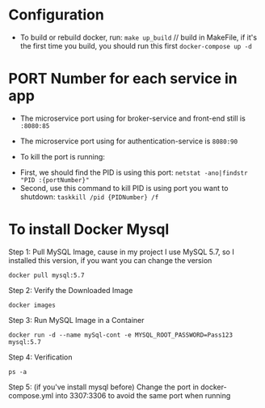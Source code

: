 # Configuration
- To build or rebuild docker, run: 
`make up_build` // build in MakeFile, if it's the first time you build, you should run this first
`docker-compose up -d`

# PORT Number for each service in app
- The microservice port using for broker-service and front-end still is `:8080:85`
- The microservice port using for authentication-service is `8080:90`


- To kill the port is running: 
+ First, we should find the PID is using this port: `netstat -ano|findstr "PID :{portNumber}"`
+ Second, use this command to kill PID is using port you want to shutdown: `taskkill /pid {PIDNumber} /f`


# To install Docker Mysql
Step 1: Pull MySQL Image, cause in my project I use MySQL 5.7, so I installed this version, if you want you can change the version
```
docker pull mysql:5.7
```

Step 2: Verify the Downloaded Image
```
docker images
```

Step 3: Run MySQL Image in a Container
```
docker run -d --name mySql-cont -e MYSQL_ROOT_PASSWORD=Pass123 mysql:5.7
```

Step 4: Verification
```
ps -a
```

Step 5: (if you've install mysql before)
Change the port in docker-compose.yml into 3307:3306 to avoid the same port when running